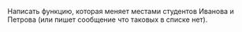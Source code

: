 Написать функцию, которая меняет местами студентов Иванова и Петрова (или пишет сообщение что таковых в списке нет).